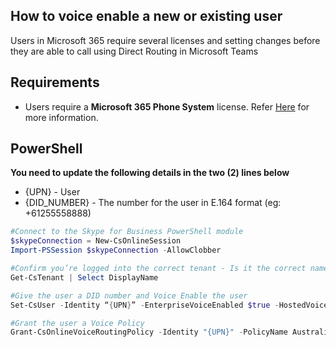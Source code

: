 ## How to voice enable a new or existing user
Users in Microsoft 365 require several licenses and setting changes before they are able to call using Direct Routing in Microsoft Teams

## Requirements
- Users require a **Microsoft 365 Phone System** license. Refer [Here](https://github.com/SBCConnect/documentation/blob/master/docs/pages/License-Requirements.md#license-requirements-for-microsoft-teams-direct-routing) for more information.

## PowerShell
**You need to update the following details in the two (2) lines below**
- {UPN} - User 
- {DID_NUMBER} - The number for the user in E.164 format (eg: +61255558888)

```powershell
#Connect to the Skype for Business PowerShell module 
$skypeConnection = New-CsOnlineSession 
Import-PSSession $skypeConnection -AllowClobber 

#Confirm you’re logged into the correct tenant - Is it the correct name?
Get-CsTenant | Select DisplayName 

#Give the user a DID number and Voice Enable the user 
Set-CsUser -Identity “{UPN}” -EnterpriseVoiceEnabled $true -HostedVoiceMail $true -OnPremLineURI tel:{DID_NUMBER} 

#Grant the user a Voice Policy 
Grant-CsOnlineVoiceRoutingPolicy -Identity "{UPN}" -PolicyName Australia 
```
